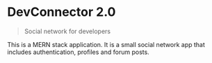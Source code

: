 # DevConnector 2.0

>Social network for developers

This is a MERN stack application. It is a small social network app that includes authentication, profiles and forum posts.
